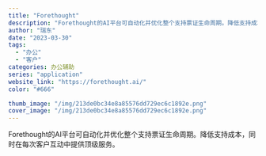 ```yaml
---
title: "Forethought"
description: "Forethought的AI平台可自动化并优化整个支持票证生命周期。降低支持成本，同时在每次客户互动中提供顶级服务。"
author: "瑞东"
date: "2023-03-30"
tags:
  - "办公"
  - "客户"
categories: 办公辅助
series: "application"
website_link: "https://forethought.ai/"
color: "#666"

thumb_image: "/img/213de0bc34e8a85576dd729ec6c1892e.png"
cover_image: "/img/213de0bc34e8a85576dd729ec6c1892e.png"
---
```


Forethought的AI平台可自动化并优化整个支持票证生命周期。降低支持成本，同时在每次客户互动中提供顶级服务。